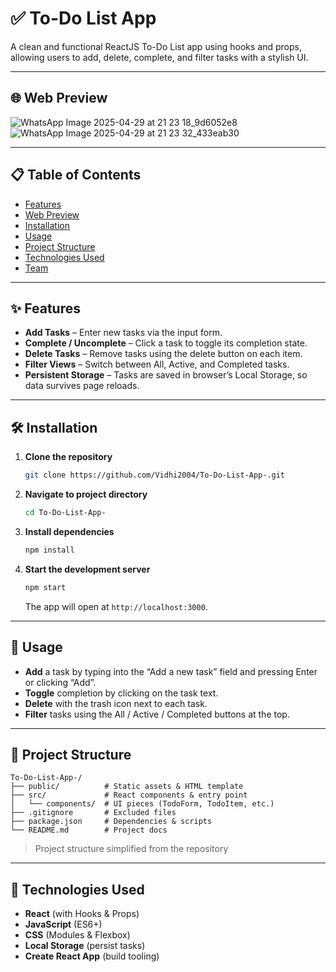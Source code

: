 
# ✅ To-Do List App

A clean and functional ReactJS To-Do List app using hooks and props, allowing users to add, delete, complete, and filter tasks with a stylish UI.

---

## 🌐 Web Preview

![WhatsApp Image 2025-04-29 at 21 23 18_9d6052e8](https://github.com/user-attachments/assets/0948928d-6444-49c8-99d3-31a709a6867e)
![WhatsApp Image 2025-04-29 at 21 23 32_433eab30](https://github.com/user-attachments/assets/425d9927-53e6-4de0-8d1a-8b905b6bb6ce)


---

## 📋 Table of Contents

- [Features](#features)  
- [Web Preview](#web-preview)  
- [Installation](#installation)  
- [Usage](#usage)  
- [Project Structure](#project-structure)  
- [Technologies Used](#technologies-used)  
- [Team](#team)  

---

## ✨ Features

- **Add Tasks** – Enter new tasks via the input form.  
- **Complete / Uncomplete** – Click a task to toggle its completion state.  
- **Delete Tasks** – Remove tasks using the delete button on each item.  
- **Filter Views** – Switch between All, Active, and Completed tasks.  
- **Persistent Storage** – Tasks are saved in browser’s Local Storage, so data survives page reloads.

---

## 🛠 Installation

1. **Clone the repository**  
   ```bash
   git clone https://github.com/Vidhi2004/To-Do-List-App-.git
   ```
2. **Navigate to project directory**  
   ```bash
   cd To-Do-List-App-
   ```
3. **Install dependencies**  
   ```bash
   npm install
   ```
4. **Start the development server**  
   ```bash
   npm start
   ```  
   The app will open at `http://localhost:3000`.

---

## 🚀 Usage

- **Add** a task by typing into the “Add a new task” field and pressing Enter or clicking “Add”.  
- **Toggle** completion by clicking on the task text.  
- **Delete** with the trash icon next to each task.  
- **Filter** tasks using the All / Active / Completed buttons at the top.

---

## 📂 Project Structure

```
To-Do-List-App-/
├── public/          # Static assets & HTML template
├── src/             # React components & entry point
│   └── components/  # UI pieces (TodoForm, TodoItem, etc.)
├── .gitignore       # Excluded files
├── package.json     # Dependencies & scripts
└── README.md        # Project docs
```
> Project structure simplified from the repository 

---

## 🧰 Technologies Used

- **React** (with Hooks & Props)  
- **JavaScript** (ES6+)  
- **CSS** (Modules & Flexbox)  
- **Local Storage** (persist tasks)  
- **Create React App** (build tooling)
